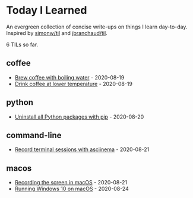 # Today I Learned

An evergreen collection of concise write-ups on things I learn day-to-day. Inspired by [simonw/til](https://github.com/simonw/til) and [jbranchaud/til](https://github.com/jbranchaud/til).

<!-- count starts -->6<!-- count ends --> TILs so far.

<!-- index starts -->
## coffee

* [Brew coffee with boiling water](coffee/boiling-water.md) - 2020-08-19
* [Drink coffee at lower temperature](coffee/drinking-temperature.md) - 2020-08-19

## python

* [Uninstall all Python packages with pip](python/pip-uninstall-all.md) - 2020-08-20

## command-line

* [Record terminal sessions with asciinema](command-line/record-terminal-asciinema.md) - 2020-08-21

## macos

* [Recording the screen in macOS](macos/screen-recordings.md) - 2020-08-21
* [Running Windows 10 on macOS](macos/windows.md) - 2020-08-24
<!-- index ends -->
